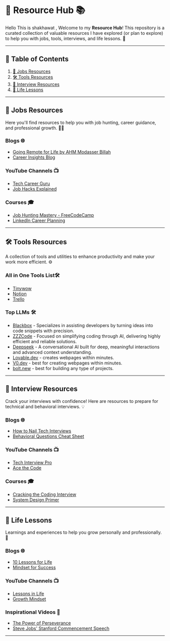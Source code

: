 # 🌟 Resource Hub 📚

Hello This is shakhawat , Welcome to my **Resource Hub**! This repository is a curated collection of valuable resources I have explored (or plan to explore) to help you with jobs, tools, interviews, and life lessons. 🚀

---

## 📌 Table of Contents
1. [💼 Jobs Resources](#-jobs-resources)
2. [🛠 Tools Resources](#-tools-resources)
3. [🎯 Interview Resources](#-interview-resources)
4. [🌱 Life Lessons](#-life-lessons)

---

## 💼 Jobs Resources
Here you'll find resources to help you with job hunting, career guidance, and professional growth. 🧑‍💻

### Blogs 🌐
- [Going Remote for Life by AHM Modasser Billah ](https://modasserbillah.com/2020/09/07/going-remote/)
- [Career Insights Blog](https://example.com)

### YouTube Channels 📺
- [Tech Career Guru](https://youtube.com/example)
- [Job Hacks Explained](https://youtube.com/example)

### Courses 🎓
- [Job Hunting Mastery - FreeCodeCamp](https://example.com)
- [LinkedIn Career Planning](https://example.com)

---

## 🛠 Tools Resources
A collection of tools and utilities to enhance productivity and make your work more efficient. ⚙️
### All in One Tools List🛠
- [Tinywow](https://tinywow.com/)
- [Notion](https://www.notion.so/)
- [Trello](https://trello.com/)

### Top LLMs 🛠
- [Blackbox](https://www.blackbox.ai/) - Specializes in assisting developers by turning ideas into code snippets with precision.
- [ZZZCode](https://zzzcode.ai/) - Focused on simplifying coding through AI, delivering highly efficient and reliable solutions.
- [Deepseek](https://chat.deepseek.com/) - A conversational AI built for deep, meaningful interactions and advanced context understanding.
- [Lovable.dev](https://lovable.dev/) - creates webpages within minutes.
- [V0.dev](https://v0.dev/) - best for creating webpages within minutes.
- [bolt.new](https://bolt.new/) - best for building any type of projects.

---

## 🎯 Interview Resources
Crack your interviews with confidence! Here are resources to prepare for technical and behavioral interviews. 💡

### Blogs 🌐
- [How to Nail Tech Interviews](https://example.com)
- [Behavioral Questions Cheat Sheet](https://example.com)

### YouTube Channels 📺
- [Tech Interview Pro](https://youtube.com/example)
- [Ace the Code](https://youtube.com/example)

### Courses 🎓
- [Cracking the Coding Interview](https://example.com)
- [System Design Primer](https://example.com)

---

## 🌱 Life Lessons
Learnings and experiences to help you grow personally and professionally. 🌟

### Blogs 🌐
- [10 Lessons for Life](https://example.com)
- [Mindset for Success](https://example.com)

### YouTube Channels 📺
- [Lessons in Life](https://youtube.com/example)
- [Growth Mindset](https://youtube.com/example)

### Inspirational Videos 🎥
- [The Power of Perseverance](https://youtube.com/example)
- [Steve Jobs' Stanford Commencement Speech](https://youtube.com/example)

---